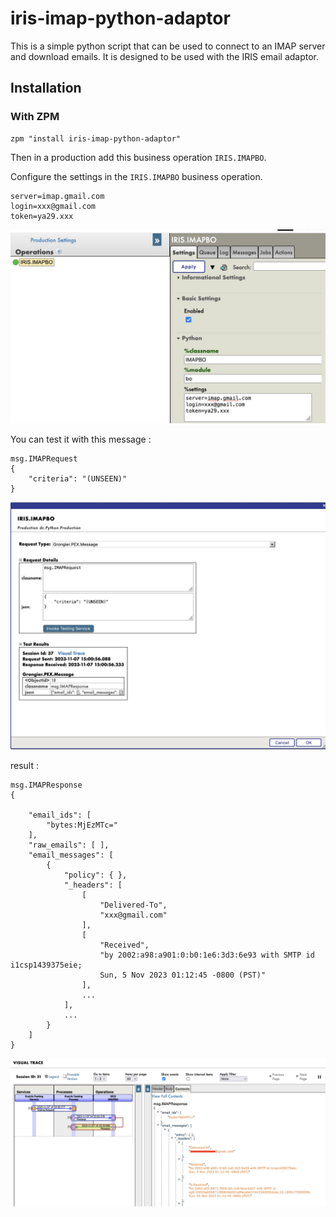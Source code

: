 # iris-imap-python-adaptor

This is a simple python script that can be used to connect to an IMAP server and download emails. It is designed to be used with the IRIS email adaptor.

## Installation

### With ZPM

```
zpm "install iris-imap-python-adaptor"
```

Then in a production add this business operation `IRIS.IMAPBO`.

Configure the settings in the `IRIS.IMAPBO` business operation.

```
server=imap.gmail.com
login=xxx@gmail.com
token=ya29.xxx
```

![IRIS.IMAPBO](https://github.com/grongierisc/iris-imap-python-adaptor/blob/master/misc/prod_config.jpg?raw=true)

You can test it with this message :

```
msg.IMAPRequest
{
    "criteria": "(UNSEEN)"
}
```

![IRIS.IMAPBO](https://github.com/grongierisc/iris-imap-python-adaptor/blob/master/misc/test_msg.jpg?raw=true)

result :

```
msg.IMAPResponse
{

    "email_ids": [
        "bytes:MjEzMTc="
    ],
    "raw_emails": [ ],
    "email_messages": [
        {
            "policy": { },
            "_headers": [
                [
                    "Delivered-To",
                    "xxx@gmail.com"
                ],
                [
                    "Received",
                    "by 2002:a98:a901:0:b0:1e6:3d3:6e93 with SMTP id i1csp1439375eie;
                    Sun, 5 Nov 2023 01:12:45 -0800 (PST)"
                ],
                ...
            ],
            ...
        }
    ]
}
```

![IRIS.IMAPBO](https://github.com/grongierisc/iris-imap-python-adaptor/blob/master/misc/result.jpg?raw=true)